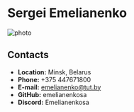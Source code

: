# Sergei Emelianenko

![photo](/rsschool-cv/photo.jpg)

## Contacts

- **Location:** Minsk, Belarus
- **Phone:** +375 447671800
- **E-mail:** emelianenko@tut.by
- **GitHub:** emelianenkosa
- **Discord:** Emelianenkosa

